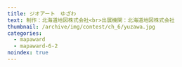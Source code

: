 ```yaml
---
title: ジオアート　ゆざわ
text: 制作：北海道地図株式会社<br>出展機関：北海道地図株式会社
thumbnail: /archive/img/contest/ch_6/yuzawa.jpg
categories:
  - mapaward
  - mapaward-6-2
noindex: true
---
```

